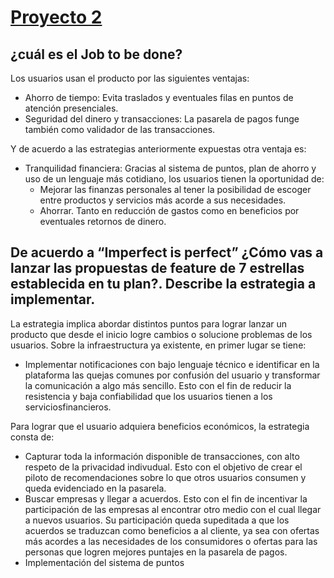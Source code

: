 # [Proyecto 2](https://platzi.com/clases/2335-platzi-master-ecole/39057-proyecto-2/)

## ¿cuál es el Job to be done?

Los usuarios usan el producto por las siguientes ventajas:

- Ahorro de tiempo: Evita traslados y eventuales filas en puntos de atención presenciales.
- Seguridad del dinero y transacciones: La pasarela de pagos funge también como validador de las transacciones.

Y de acuerdo a las estrategias anteriormente expuestas otra ventaja es:
- Tranquilidad financiera: Gracias al sistema de puntos, plan de ahorro y uso de un lenguaje más cotidiano, los usuarios tienen la oportunidad de:
    - Mejorar las finanzas personales al tener la posibilidad de escoger entre productos y servicios más acorde a sus necesidades.
    - Ahorrar. Tanto en reducción de gastos como en beneficios por eventuales retornos de dinero.


## De acuerdo a “Imperfect is perfect” ¿Cómo vas a lanzar las propuestas de feature de 7 estrellas establecida en tu plan?. Describe la estrategia a implementar.

La estrategia implica abordar distintos puntos para lograr lanzar un producto que desde el inicio logre cambios o solucione problemas de los usuarios.
Sobre la infraestructura ya existente, en primer lugar se tiene:
- Implementar notificaciones con bajo lenguaje técnico e identificar en la plataforma las quejas comunes por confusión del usuario y transformar la comunicación a algo más sencillo.
Esto con el fin de reducir la resistencia y baja confiabilidad que los usuarios tienen a los serviciosfinancieros.

Para lograr que el usuario adquiera beneficios económicos, la estrategia consta de:
- Capturar toda la información disponible de transacciones, con alto respeto de la privacidad indivudual. Esto con el objetivo de crear el piloto de recomendaciones sobre lo que otros usuarios consumen y queda evidenciado en la pasarela.
- Buscar empresas y llegar a acuerdos. Esto con el fin de incentivar la participación de las empresas al encontrar otro medio con el cual llegar a nuevos usuarios. Su participación queda supeditada a que los acuerdos se traduzcan como beneficios a al cliente, ya sea con ofertas más acordes a las necesidades de los consumidores o ofertas para las personas que logren mejores puntajes en la pasarela de pagos.
- Implementación del sistema de puntos
